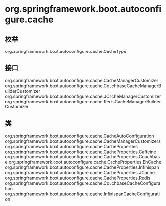 # org.springframework.boot.autoconfigure.cache

## 枚举

org.springframework.boot.autoconfigure.cache.CacheType

## 接口

org.springframework.boot.autoconfigure.cache.CacheManagerCustomizer<T extends CacheManager>
org.springframework.boot.autoconfigure.cache.CouchbaseCacheManagerBuilderCustomizer
org.springframework.boot.autoconfigure.cache.JCacheManagerCustomizer
org.springframework.boot.autoconfigure.cache.RedisCacheManagerBuilderCustomizer

## 类

org.springframework.boot.autoconfigure.cache.CacheAutoConfiguration
org.springframework.boot.autoconfigure.cache.CacheManagerCustomizers
org.springframework.boot.autoconfigure.cache.CacheProperties
org.springframework.boot.autoconfigure.cache.CacheProperties.Caffeine
org.springframework.boot.autoconfigure.cache.CacheProperties.Couchbase
org.springframework.boot.autoconfigure.cache.CacheProperties.EhCache
org.springframework.boot.autoconfigure.cache.CacheProperties.Infinispan
org.springframework.boot.autoconfigure.cache.CacheProperties.JCache
org.springframework.boot.autoconfigure.cache.CacheProperties.Redis
org.springframework.boot.autoconfigure.cache.CouchbaseCacheConfiguration
org.springframework.boot.autoconfigure.cache.InfinispanCacheConfiguration




